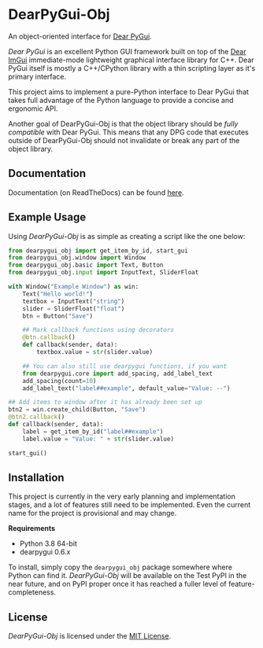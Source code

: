 # DearPyGui-Obj
An object-oriented interface for [Dear PyGui](https://github.com/hoffstadt/DearPyGui).

*Dear PyGui* is an excellent Python GUI framework built on top of the [Dear ImGui](https://github.com/ocornut/imgui) immediate-mode lightweight graphical interface library for C++. Dear PyGui itself is mostly a C++/CPython library with a thin scripting layer as it's primary interface.

This project aims to implement a pure-Python interface to Dear PyGui that takes full advantage of the Python language to provide a concise and ergonomic API.

Another goal of DearPyGui-Obj is that the object library should be *fully compatible* with Dear PyGui. This means that any DPG code that executes outside of DearPyGui-Obj should not invalidate or break any part of the object library.

## Documentation
Documentation (on ReadTheDocs) can be found [here](https://dearpygui-obj.readthedocs.io/en/latest/index.html).

## Example Usage
Using *DearPyGui-Obj* is as simple as creating a script like the one below:

``` python
from dearpygui_obj import get_item_by_id, start_gui
from dearpygui_obj.window import Window
from dearpygui_obj.basic import Text, Button
from dearpygui_obj.input import InputText, SliderFloat

with Window("Example Window") as win:
    Text("Hello world!")
    textbox = InputText("string")
    slider = SliderFloat("float")
    btn = Button("Save")

    ## Mark callback functions using decorators
    @btn.callback()
    def callback(sender, data):
        textbox.value = str(slider.value)

    ## You can also still use dearpygui functions, if you want
    from dearpygui.core import add_spacing, add_label_text
    add_spacing(count=10)
    add_label_text("label##example", default_value="Value: --")

## Add items to window after it has already been set up
btn2 = win.create_child(Button, "Save")
@btn2.callback()
def callback(sender, data):
    label = get_item_by_id("label##example")
    label.value = "Value: " + str(slider.value)

start_gui()
```

## Installation
This project is currently in the very early planning and implementation stages, and a lot of features still need to be implemented. Even the current name for the project is provisional and may change.

**Requirements**
- Python 3.8 64-bit
- dearpygui 0.6.x

To install, simply copy the `dearpygui_obj` package somewhere where Python can find it. *DearPyGui-Obj* will be available on the Test PyPI in the near future, and on PyPI proper once it has reached a fuller level of feature-completeness.

## License

*DearPyGui-Obj* is licensed under the [MIT License](https://github.com/mwerezak/DearPyGui-Obj/blob/master/LICENSE).
